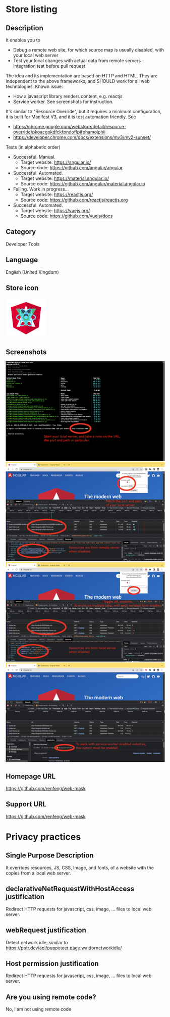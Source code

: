 # Store listing

## Description

It enables you to

- Debug a remote web site, for which source map is usually disabled, with your local web server
- Test your local changes with actual data from remote servers - integration test before pull request

The idea and its implementation are based on HTTP and HTML. They are independent to the above frameworks, and SHOULD work for all web technologies. Known issue:
* How a javascript library renders content, e.g. reactjs
* Service worker. See screenshots for instruction.

It's similar to "Resource Override", but it requires a minimum configuration, it is built for Manifest V3, and it is test automation friendly. See
* https://chrome.google.com/webstore/detail/resource-override/pkoacgokdfckfpndoffpifphamojphii
* https://developer.chrome.com/docs/extensions/mv3/mv2-sunset/

Tests (in alphabetic order)
* Successful. Manual.
  * Target website: https://angular.io/
  * Source code: https://github.com/angular/angular
* Successful. Automated.
  * Target website: https://material.angular.io/
  * Source code: https://github.com/angular/material.angular.io
* Failing. Work in progress...
  * Target website: https://reactjs.org/
  * Source code: https://github.com/reactjs/reactjs.org
* Successful. Automated.
  * Target website: https://vuejs.org/
  * Source code: https://github.com/vuejs/docs

## Category

Developer Tools

## Language

English (United Kingdom)

## Store icon

![Angular logo 128x128](../src/vanilla/icon128.png)

## Screenshots

![Angular live development server 1280x800](1-angular-live-development-server.png)
![An Angular website 1280x800](2-disabled.png)
![Resources overridden 1280x800](3-enabled.png)
![Working with service worker enabled websites 1280x800](4-redirect-bypassing-service-worker.png)

## Homepage URL

https://github.com/renfeng/web-mask

## Support URL

https://github.com/renfeng/web-mask

# Privacy practices

## Single Purpose Description

It overrides resources, JS, CSS, Image, and fonts, of a website with the copies from a local web server.

## declarativeNetRequestWithHostAccess justification

Redirect HTTP requests for javascript, css, image, ... files to local web server.

## webRequest justification

Detect network idle, similar to https://pptr.dev/api/puppeteer.page.waitfornetworkidle/

## Host permission justification

Redirect HTTP requests for javascript, css, image, ... files to local web server.

## Are you using remote code?

No, I am not using remote code
